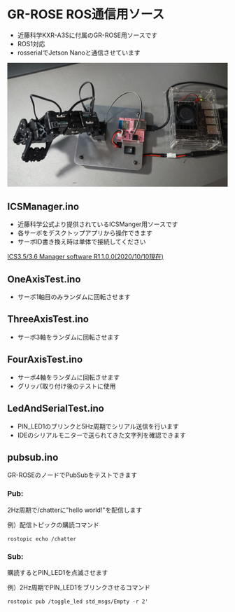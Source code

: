# GR-ROSE ROS通信用ソース

- 近藤科学KXR-A3Sに付属のGR-ROSE用ソースです
- ROS1対応
- rosserialでJetson Nanoと通信させています

![](images/DSC01643.jpg)

## ICSManager.ino

- 近藤科学公式より提供されているICSManger用ソースです
- 各サーボをデスクトップアプリから操作できます
- サーボID書き換え時は単体で接続してください

[ICS3.5/3.6 Manager software R1.1.0.0(2020/10/10現在)](https://kondo-robot.com/faq/ics35mag_soft1100)


## OneAxisTest.ino

- サーボ1軸目のみランダムに回転させます

## ThreeAxisTest.ino

- サーボ3軸をランダムに回転させます

## FourAxisTest.ino

- サーボ4軸をランダムに回転させます
- グリッパ取り付け後のテストに使用

## LedAndSerialTest.ino

- PIN_LED1のブリンクと5Hz周期でシリアル送信を行います
- IDEのシリアルモニターで送られてきた文字列を確認できます

## pubsub.ino
GR-ROSEのノードでPubSubをテストできます

### Pub:
2Hz周期で/chatterに"hello world!"を配信します

例）配信トピックの購読コマンド
```
rostopic echo /chatter
```

### Sub:
購読するとPIN_LED1を点滅させます

例）2Hz周期でPIN_LED1をブリンクさせるコマンド
```
rostopic pub /toggle_led std_msgs/Empty -r 2'
```

